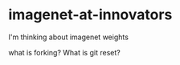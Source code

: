 # imagenet-at-innovators
I'm thinking about imagenet weights


what is forking? 
 What is git reset?

 